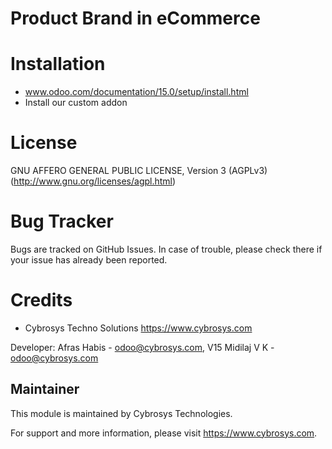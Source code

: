 Product Brand in eCommerce
==========================

Installation
============
- www.odoo.com/documentation/15.0/setup/install.html
- Install our custom addon

License
=======
GNU AFFERO GENERAL PUBLIC LICENSE, Version 3 (AGPLv3)
(http://www.gnu.org/licenses/agpl.html)

Bug Tracker
===========
Bugs are tracked on GitHub Issues. In case of trouble, please check there if your issue has already been reported.

Credits
=======
* Cybrosys Techno Solutions <https://www.cybrosys.com>


Developer: Afras Habis - odoo@cybrosys.com,
           V15 Midilaj V K  - odoo@cybrosys.com

Maintainer
----------

This module is maintained by Cybrosys Technologies.

For support and more information, please visit https://www.cybrosys.com.


